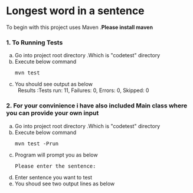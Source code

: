 <h1> Longest word in a sentence </h1>

To begin with this project uses Maven .<b>Please install maven </b>

<h3>1. To Running Tests</h3>
<ol type="a">
  <li> Go into project root directory .Which is "codetest" directory</li>
  <li> Execute below command  <pre>mvn test</pre></li>
  <li> You should see output as below <br></li>
              &nbsp; Results :Tests run: 11, Failures: 0, Errors: 0, Skipped: 0
 </ol>
          
<h3>2. For your convinience i have also included Main class where you can provide your own input </h3>
 <ol type="a">
 
  <li> Go into project root directory .Which is "codetest" directory</li>
  <li> Execute below command  <pre>mvn test -Prun</pre></li>
  <li> Program will prompt you as below  <pre>Please enter the sentence:</pre></li>
  <li> Enter sentence you want to test </li>
  <li> You shoud see two output lines as below</li>
 </li>
  
